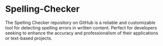 # Spelling-Checker
The Spelling Checker repository on GitHub is a reliable and customizable tool for detecting spelling errors in written content. Perfect for developers seeking to enhance the accuracy and professionalism of their applications or text-based projects.

